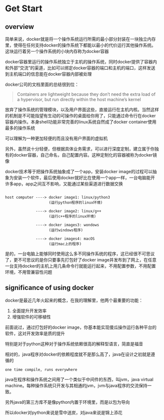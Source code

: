 

# Get Start 

## overview

简单来说，docker就是将一个操作系统运行所需的最小部分封装在一块独立内存里，使得在任何支持docker的操作系统下都能以最小的代价运行其他操作系统。这块运行着另一个操作系统的小块内存称为docker容器

docker容器里运行的操作系统独立于主机的操作系统，同时docker提供了容器内和外部“交流”的渠道，比如可以绑定docker容器的端口和主机的端口，这样发送到主机端口的信息能在docker容器内部被处理

docker公司的文档里面的总结很到位：
> Containers are lightweight because they don’t need the extra load of a hypervisor, but run directly within the host machine’s kernel

放弃了操作系统的管理模块，以及用户界面这些，直接运行在主机内核。当然这样的机制是不可能指望有生动的可操作的桌面给你用了，只能通过命令行在docker容器内操作。本身shell功能非常完善的linux系统自然成了docker container使用最多的操作系统

可以理解为一种更加轻便的而且没有用户界面的虚拟机

另外，虽然说十分轻便，但根据具体业务需求，可以进行深度定制，建立属于你独有的docker容器，自己命名，自己配置内容。这种定制化的容器被称为docker镜像

docker技术等于把操作系统抽象成了一个app，安装docker image的过程可以抽象为安装一个软件，最后使用docker就好比在使用一个app一样，一台电脑能开许多app，app之间互不影响，又能通过某些渠道进行数据交换

```

host computer ----> docker image1: linux/python3
                    (运行python程序的linux环境)

              ----> docker image2: linux/g++
                    (运行c++程序的linux环境)

              ----> docker images3: wondows
                    (运行windows程序)

              ----> docker images4: macOS
                    (运行mac上的程序)
```

是的，一台电脑上能够同时使用这么多不同操作系统的程序，这已经很不可思议了，更不可思议的是你只要事先打包好了docker image并发布到了网上，在任意一台支持docker的主机上用几条命令行就能运行起来，不用配置参数，不用配置环境，不用管兼容性问题


## significance of using docker

docker是最近几年火起来的概念，在我的理解里，他两个最重要的功能：
1. 全面提升开发效率
2. 增强软件的可移植性

前面说过，通过打包好的docker image，你基本能实现傻瓜操作运行各种平台的软件，这对开发效率是质的提升

特别是对于python这种对于操作系统依赖很高的解释型语言，简直是福音

相对的，java程序对docker的依赖程度就不是那么高了，java在设计之初就是遵循的

```
one time compile, runs everywhere
```

java在程序和操作系统之间用了一个类似于中间件的东西，叫jvm，java virtual machine。每种操作系统只开发与其相通的jvm，jvm与java程序的交流保持一致。

另外java的第三方库不是像python内置于环境里，而是以包为导向

所以docker对python来说是雪中送炭，对java来说是锦上添花





